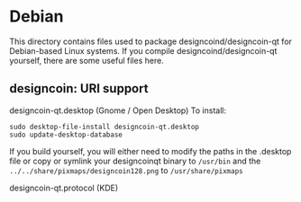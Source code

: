 
Debian
====================
This directory contains files used to package designcoind/designcoin-qt
for Debian-based Linux systems. If you compile designcoind/designcoin-qt yourself, there are some useful files here.

## designcoin: URI support ##


designcoin-qt.desktop  (Gnome / Open Desktop)
To install:

	sudo desktop-file-install designcoin-qt.desktop
	sudo update-desktop-database

If you build yourself, you will either need to modify the paths in
the .desktop file or copy or symlink your designcoinqt binary to `/usr/bin`
and the `../../share/pixmaps/designcoin128.png` to `/usr/share/pixmaps`

designcoin-qt.protocol (KDE)

